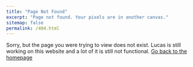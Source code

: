 ```yaml
---
title: "Page Not Found"
excerpt: "Page not found. Your pixels are in another canvas."
sitemap: false
permalink: /404.html
---
```


Sorry, but the page you were trying to view does not exist.
Lucas is still working on this website and a lot of it is still not functional.
[Go back to the homepage](https://lucashtm.com/)
